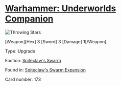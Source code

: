 # [Warhammer: Underworlds Companion](https://guidokessels.github.io/wh-underworlds)

  

![Throwing Stars](https://warhammerunderworlds.com/wp-content/uploads/sites/6/2018/02/173_ENG.png)

[Weapon][Hex] 3 [Sword] 3 [Damage] 1[/Weapon]

Type: Upgrade

Faction: [Spiteclaw's Swarm](https://guidokessels.github.io/wh-underworlds/factions/spiteclaws-swarm)

Found in: [Spiteclaw's Swarm Expansion](https://guidokessels.github.io/wh-underworlds/locations/spiteclaws-swarm-expansion)

Card number: 173
